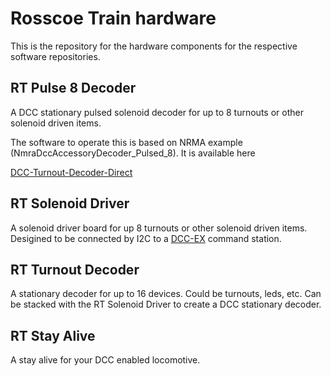 # Rosscoe Train hardware

This is the repository for the hardware components for the respective software repositories.

## RT Pulse 8 Decoder

A DCC stationary pulsed solenoid decoder for up to 8 turnouts or other solenoid driven items.

The software to operate this is based on NRMA example (NmraDccAccessoryDecoder_Pulsed_8).  It is available here

[DCC-Turnout-Decoder-Direct](https://github.com/Rosscoetrain/DCC-Turnout-Decoder-Direct)

## RT Solenoid Driver

A solenoid driver board for up 8 turnouts or other solenoid driven items.  Desigined to be connected by I2C to a [DCC-EX](https://dcc-ex.com) command station. 

## RT Turnout Decoder

A stationary decoder for up to 16 devices.  Could be turnouts, leds, etc.  Can be stacked with the RT Solenoid Driver to create a DCC stationary decoder.

## RT Stay Alive

A stay alive for your DCC enabled locomotive.
